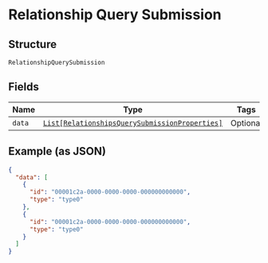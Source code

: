 
# Relationship Query Submission

## Structure

`RelationshipQuerySubmission`

## Fields

| Name | Type | Tags | Description |
|  --- | --- | --- | --- |
| `data` | [`List[RelationshipsQuerySubmissionProperties]`](../../doc/models/relationships-query-submission-properties.md) | Optional | - |

## Example (as JSON)

```json
{
  "data": [
    {
      "id": "00001c2a-0000-0000-0000-000000000000",
      "type": "type0"
    },
    {
      "id": "00001c2a-0000-0000-0000-000000000000",
      "type": "type0"
    }
  ]
}
```

